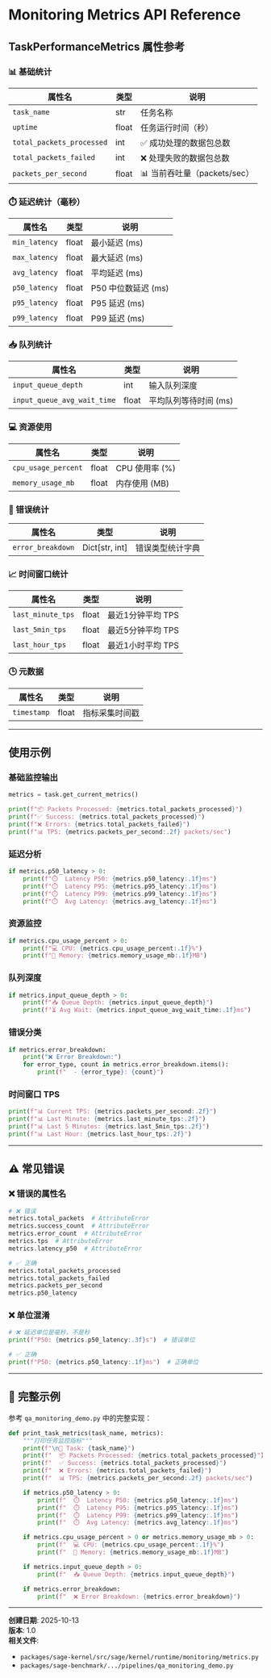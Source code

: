 # Monitoring Metrics API Reference

## TaskPerformanceMetrics 属性参考

### 📊 基础统计

| 属性名                    | 类型  | 说明                         |
| ------------------------- | ----- | ---------------------------- |
| `task_name`               | str   | 任务名称                     |
| `uptime`                  | float | 任务运行时间（秒）           |
| `total_packets_processed` | int   | ✅ 成功处理的数据包总数      |
| `total_packets_failed`    | int   | ❌ 处理失败的数据包总数      |
| `packets_per_second`      | float | 📊 当前吞吐量（packets/sec） |

### ⏱️ 延迟统计（毫秒）

| 属性名        | 类型  | 说明                |
| ------------- | ----- | ------------------- |
| `min_latency` | float | 最小延迟 (ms)       |
| `max_latency` | float | 最大延迟 (ms)       |
| `avg_latency` | float | 平均延迟 (ms)       |
| `p50_latency` | float | P50 中位数延迟 (ms) |
| `p95_latency` | float | P95 延迟 (ms)       |
| `p99_latency` | float | P99 延迟 (ms)       |

### 📥 队列统计

| 属性名                      | 类型  | 说明                  |
| --------------------------- | ----- | --------------------- |
| `input_queue_depth`         | int   | 输入队列深度          |
| `input_queue_avg_wait_time` | float | 平均队列等待时间 (ms) |

### 💻 资源使用

| 属性名              | 类型  | 说明           |
| ------------------- | ----- | -------------- |
| `cpu_usage_percent` | float | CPU 使用率 (%) |
| `memory_usage_mb`   | float | 内存使用 (MB)  |

### 🚨 错误统计

| 属性名            | 类型           | 说明             |
| ----------------- | -------------- | ---------------- |
| `error_breakdown` | Dict[str, int] | 错误类型统计字典 |

### 📈 时间窗口统计

| 属性名            | 类型  | 说明              |
| ----------------- | ----- | ----------------- |
| `last_minute_tps` | float | 最近1分钟平均 TPS |
| `last_5min_tps`   | float | 最近5分钟平均 TPS |
| `last_hour_tps`   | float | 最近1小时平均 TPS |

### 🕒 元数据

| 属性名      | 类型  | 说明           |
| ----------- | ----- | -------------- |
| `timestamp` | float | 指标采集时间戳 |

______________________________________________________________________

## 使用示例

### 基础监控输出

```python
metrics = task.get_current_metrics()

print(f"📦 Packets Processed: {metrics.total_packets_processed}")
print(f"✅ Success: {metrics.total_packets_processed}")
print(f"❌ Errors: {metrics.total_packets_failed}")
print(f"📊 TPS: {metrics.packets_per_second:.2f} packets/sec")
```

### 延迟分析

```python
if metrics.p50_latency > 0:
    print(f"⏱️  Latency P50: {metrics.p50_latency:.1f}ms")
    print(f"⏱️  Latency P95: {metrics.p95_latency:.1f}ms")
    print(f"⏱️  Latency P99: {metrics.p99_latency:.1f}ms")
    print(f"⏱️  Avg Latency: {metrics.avg_latency:.1f}ms")
```

### 资源监控

```python
if metrics.cpu_usage_percent > 0:
    print(f"💻 CPU: {metrics.cpu_usage_percent:.1f}%")
    print(f"🧠 Memory: {metrics.memory_usage_mb:.1f}MB")
```

### 队列深度

```python
if metrics.input_queue_depth > 0:
    print(f"📥 Queue Depth: {metrics.input_queue_depth}")
    print(f"⏳ Avg Wait: {metrics.input_queue_avg_wait_time:.1f}ms")
```

### 错误分类

```python
if metrics.error_breakdown:
    print("❌ Error Breakdown:")
    for error_type, count in metrics.error_breakdown.items():
        print(f"  - {error_type}: {count}")
```

### 时间窗口 TPS

```python
print(f"📊 Current TPS: {metrics.packets_per_second:.2f}")
print(f"📊 Last Minute: {metrics.last_minute_tps:.2f}")
print(f"📊 Last 5 Minutes: {metrics.last_5min_tps:.2f}")
print(f"📊 Last Hour: {metrics.last_hour_tps:.2f}")
```

______________________________________________________________________

## ⚠️ 常见错误

### ❌ 错误的属性名

```python
# ❌ 错误
metrics.total_packets  # AttributeError
metrics.success_count  # AttributeError
metrics.error_count  # AttributeError
metrics.tps  # AttributeError
metrics.latency_p50  # AttributeError

# ✅ 正确
metrics.total_packets_processed
metrics.total_packets_failed
metrics.packets_per_second
metrics.p50_latency
```

### ❌ 单位混淆

```python
# ❌ 延迟单位是毫秒，不是秒
print(f"P50: {metrics.p50_latency:.3f}s")  # 错误单位

# ✅ 正确
print(f"P50: {metrics.p50_latency:.1f}ms")  # 正确单位
```

______________________________________________________________________

## 📝 完整示例

参考 `qa_monitoring_demo.py` 中的完整实现：

```python
def print_task_metrics(task_name, metrics):
    """打印任务监控指标"""
    print(f"\n🔧 Task: {task_name}")
    print(f"  📦 Packets Processed: {metrics.total_packets_processed}")
    print(f"  ✅ Success: {metrics.total_packets_processed}")
    print(f"  ❌ Errors: {metrics.total_packets_failed}")
    print(f"  📊 TPS: {metrics.packets_per_second:.2f} packets/sec")

    if metrics.p50_latency > 0:
        print(f"  ⏱️  Latency P50: {metrics.p50_latency:.1f}ms")
        print(f"  ⏱️  Latency P95: {metrics.p95_latency:.1f}ms")
        print(f"  ⏱️  Latency P99: {metrics.p99_latency:.1f}ms")
        print(f"  ⏱️  Avg Latency: {metrics.avg_latency:.1f}ms")

    if metrics.cpu_usage_percent > 0 or metrics.memory_usage_mb > 0:
        print(f"  💻 CPU: {metrics.cpu_usage_percent:.1f}%")
        print(f"  🧠 Memory: {metrics.memory_usage_mb:.1f}MB")

    if metrics.input_queue_depth > 0:
        print(f"  📥 Queue Depth: {metrics.input_queue_depth}")

    if metrics.error_breakdown:
        print(f"  ❌ Error Breakdown: {metrics.error_breakdown}")
```

______________________________________________________________________

**创建日期**: 2025-10-13\
**版本**: 1.0\
**相关文件**:

- `packages/sage-kernel/src/sage/kernel/runtime/monitoring/metrics.py`
- `packages/sage-benchmark/.../pipelines/qa_monitoring_demo.py`
